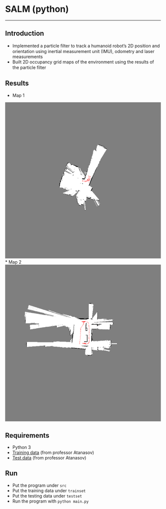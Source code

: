 # **SALM (python)**
- - -
## **Introduction**
* Implemented a particle ﬁlter to track a humanoid robot’s 2D position and orientation using inertial measurement unit (IMU), odometry and laser measurements
* Built 2D occupancy grid maps of the environment using the results of the particle ﬁlter

## **Results**
* Map 1  
<img src="img/map1.png" width="575">  
* Map 2  
<img src="img/map2.png" width="575">  

## **Requirements**
* Python 3 
* [Training data](https://drive.google.com/open?id=0B241vEW29598Zm5LT241b2xLdWs) (from professor Atanasov)
* [Test data](https://drive.google.com/open?id=0B241vEW29598UTJTM2hnMnNfZGs) (from professor Atanasov)

## **Run**
* Put the program under ```src```
* Put the training data under ```trainset```
* Put the testing data under ```testset```
* Run the program with ```python main.py```
